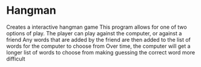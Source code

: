 # Hangman
Creates a interactive hangman game
This program allows for one of two options of play. The player can play against the computer, or against a friend
Any words that are added by the friend are then added to the list of words for the computer to choose from
Over time, the computer will get a longer list of words to choose from making guessing the correct word more difficult
